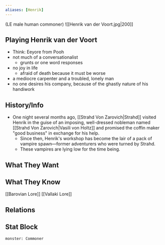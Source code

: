 ```yaml
---
aliases: [Henrik]
---
```

(LE male human commoner)
![[Henrik van der Voort.jpg|200]]
## Playing Henrik van der Voort
- Think: Eeyore from Pooh
- not much of a conversationalist
	- grunts or one word responses
- no joy in life
	- afraid of death because it must be worse
- a mediocre carpenter and a troubled, lonely man
- no one desires his company, because of the ghastly nature of his handiwork

## History/Info
- One night several months ago, [[Strahd Von Zarovich|Strahd]] visited Henrik in the guise of an imposing, well-dressed nobleman named [[Strahd Von Zarovich|Vasili von Holtz]] and promised the coffin maker "good business" in exchange for his help.
	- Since then, Henrik's workshop has become the lair of a pack of vampire spawn—former adventurers who were turned by Strahd.
	- These vampires are lying low for the time being.

## What They Want

## What They Know
[[Barovian Lore]]
[[Vallaki Lore]]

## Relations

## Stat Block

```statblock
monster: Commoner
```

```dataviewjs
```
